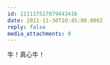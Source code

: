 ```yaml
---
id: 111137527879443416
date: 2011-11-30T10:45:00.000Z
reply: false
media_attachments: 0
---
```


牛！真心牛！ ​​​​

